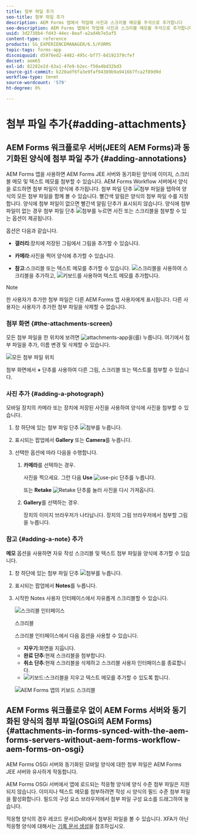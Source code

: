 ```yaml
---
title: 첨부 파일 추가
seo-title: 첨부 파일 추가
description: AEM Forms 앱에서 작업에 사진과 스크리블 메모를 주석으로 추가합니다
seo-description: AEM Forms 앱에서 작업에 사진과 스크리블 메모를 주석으로 추가합니다
uuid: 3d2738b4-fd43-44ec-8eaf-a2ad4b7e5af5
content-type: reference
products: SG_EXPERIENCEMANAGER/6.5/FORMS
topic-tags: forms-app
discoiquuid: d5976ed2-4482-495c-bf77-6d192379cfef
docset: aem65
exl-id: 82282e2d-63a1-47e9-b2ec-f50a4bd32bd3
source-git-commit: b220adf6fa3e9faf94389b9a9416b7fca2f89d9d
workflow-type: tm+mt
source-wordcount: '579'
ht-degree: 0%

---
```


# 첨부 파일 추가{#adding-attachments}

## AEM Forms 워크플로우 서버(JEE의 AEM Forms)과 동기화된 양식에 첨부 파일 추가 {#adding-annotations}

AEM Forms 앱을 사용하면 AEM Forms JEE 서버와 동기화된 양식에 이미지, 스크리블 메모 및 텍스트 메모를 첨부할 수 있습니다. AEM Forms Workflow 서버에서 양식을 로드하면 첨부 파일이 양식에 추가됩니다. 첨부 파일 단추 ![첨부 파일](assets/attachments-app.png)을 탭하여 양식의 모든 첨부 파일을 함께 볼 수 있습니다. 빨간색 알림은 양식의 첨부 파일 수를 지정합니다. 양식에 첨부 파일이 없으면 빨간색 알림 단추가 표시되지 않습니다. 양식에 첨부 파일이 없는 경우 첨부 파일 단추 ![첨부](assets/attch.png)를 누르면 사진 또는 스크리블을 첨부할 수 있는 옵션이 제공됩니다.

옵션은 다음과 같습니다.

* **갤러리**:장치에 저장된 그림에서 그림을 추가할 수 있습니다.

* **카메라**:사진을 찍어 양식에 추가할 수 있습니다.

* **참고**:스크리블 또는 텍스트 메모를 추가할 수 있습니다. ![스크리블](assets/scribble.png)을 사용하여 스크리블을 추가하고, ![키보드](assets/keyboard.png)를 사용하여 텍스트 메모를 추가합니다.

>[!NOTE]
>
>한 사용자가 추가한 첨부 파일은 다른 AEM Forms 앱 사용자에게 표시됩니다. 다른 사용자는 사용자가 추가한 첨부 파일을 삭제할 수 없습니다.


### 첨부 화면 {#the-attachments-screen}

모든 첨부 파일을 한 위치에 보려면 ![attachments-app](assets/attachments-app.png)을(를) 누릅니다. 여기에서 첨부 파일을 추가, 이름 변경 및 삭제할 수 있습니다.

![모든 첨부 파일 위치](assets/attachments-screen.png)

첨부 화면에서 **+** 단추를 사용하여 다른 그림, 스크리블 또는 텍스트를 첨부할 수 있습니다.

### 사진 추가 {#adding-a-photograph}

모바일 장치의 카메라 또는 장치에 저장된 사진을 사용하여 양식에 사진을 첨부할 수 있습니다.

1. 창 하단에 있는 첨부 파일 단추 ![첨부](assets/attch.png)를 누릅니다.
1. 표시되는 팝업에서 **Gallery** 또는 **Camera**&#x200B;를 누릅니다.
1. 선택한 옵션에 따라 다음을 수행합니다.

   1. **카메라**&#x200B;를 선택하는 경우.

      사진을 찍으세요. 그런 다음 **Use** ![use-pic](assets/use-pic.png) 단추를 누릅니다.

      또는 **Retake** ![Retake](assets/retake.png) 단추를 눌러 사진을 다시 가져옵니다.

   1. **Gallery**&#x200B;를 선택하는 경우.

      장치의 이미지 브라우저가 나타납니다. 장치의 그림 브라우저에서 첨부할 그림을 누릅니다.

### 참고 {#adding-a-note} 추가

**메모** 옵션을 사용하면 자유 작성 스크리블 및 텍스트 첨부 파일을 양식에 추가할 수 있습니다.

1. 창 하단에 있는 첨부 파일 단추 ![첨부](assets/attch.png)를 누릅니다.
1. 표시되는 팝업에서 **Notes**&#x200B;를 누릅니다.
1. 시작한 Notes 사용자 인터페이스에서 자유롭게 스크리블할 수 있습니다.

   ![스크리블 인터페이스](assets/scribble-ui.png)

   스크리블

   스크리블 인터페이스에서 다음 옵션을 사용할 수 있습니다.

   * **지우기**:화면을 지웁니다.
   * **완료 단추**:현재 스크리블을 첨부합니다.
   * **취소 단추**:현재 스크리블을 삭제하고 스크리블 사용자 인터페이스를 종료합니다.
   * ![키보드](assets/keyboard.png):스크리블을 지우고 텍스트 메모를 추가할 수 있도록 합니다.

   ![AEM Forms 앱의 키보드 스크리블](assets/keyboard-inapp.png)

## AEM Forms 워크플로우 없이 AEM Forms 서버와 동기화된 양식의 첨부 파일(OSGi의 AEM Forms) {#attachments-in-forms-synced-with-the-aem-forms-servers-without-aem-forms-workflow-aem-forms-on-osgi}

AEM Forms OSGi 서버와 동기화된 모바일 양식에 대한 첨부 파일은 AEM Forms JEE 서버와 유사하게 작동합니다.

AEM Forms OSGi 서버에서 앱에 로드되는 적응형 양식에 양식 수준 첨부 파일은 지원되지 않습니다. 이미지나 텍스트 메모를 첨부하려면 작성 시 양식의 필드 수준 첨부 파일을 활성화합니다. 필드의 구성 요소 브라우저에서 첨부 파일 구성 요소를 드래그하여 놓습니다.

적응형 양식의 경우 레코드 문서(DoR)에서 첨부된 파일을 볼 수 있습니다. XFA가 아닌 적응형 양식에 대해서는 [기록 문서 생성](../../forms/using/generate-document-of-record-for-non-xfa-based-adaptive-forms.md)을 참조하십시오.
